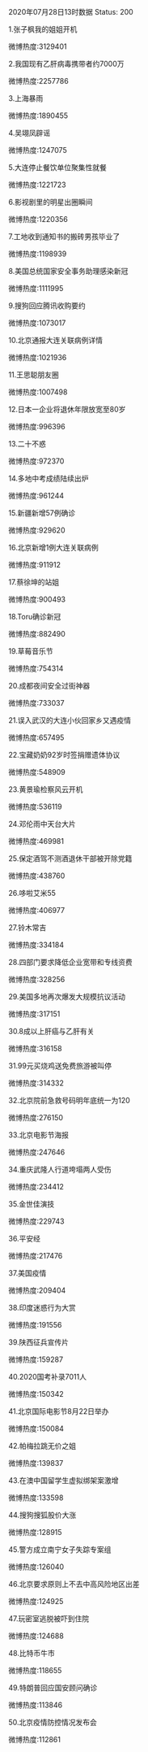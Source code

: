 2020年07月28日13时数据
Status: 200

1.张子枫我的姐姐开机

微博热度:3129401

2.我国现有乙肝病毒携带者约7000万

微博热度:2257786

3.上海暴雨

微博热度:1890455

4.吴翊凤辟谣

微博热度:1247075

5.大连停止餐饮单位聚集性就餐

微博热度:1221723

6.影视剧里的明星出圈瞬间

微博热度:1220356

7.工地收到通知书的搬砖男孩毕业了

微博热度:1198939

8.美国总统国家安全事务助理感染新冠

微博热度:1111995

9.搜狗回应腾讯收购要约

微博热度:1073017

10.北京通报大连关联病例详情

微博热度:1021936

11.王思聪朋友圈

微博热度:1007498

12.日本一企业将退休年限放宽至80岁

微博热度:996396

13.二十不惑

微博热度:972370

14.多地中考成绩陆续出炉

微博热度:961244

15.新疆新增57例确诊

微博热度:929620

16.北京新增1例大连关联病例

微博热度:911912

17.蔡徐坤的站姐

微博热度:900493

18.Toru确诊新冠

微博热度:882490

19.草莓音乐节

微博热度:754314

20.成都夜间安全过街神器

微博热度:733037

21.误入武汉的大连小伙回家乡又遇疫情

微博热度:657495

22.宝藏奶奶92岁时签捐赠遗体协议

微博热度:548909

23.黄景瑜检察风云开机

微博热度:536119

24.邓伦雨中天台大片

微博热度:469981

25.保定酒驾不测酒退休干部被开除党籍

微博热度:438760

26.哆啦艾米55

微博热度:406977

27.铃木常吉

微博热度:334184

28.四部门要求降低企业宽带和专线资费

微博热度:328256

29.美国多地再次爆发大规模抗议活动

微博热度:317151

30.8成以上肝癌与乙肝有关

微博热度:316158

31.99元买烧鸡送免费旅游被叫停

微博热度:314332

32.北京院前急救号码明年底统一为120

微博热度:276150

33.北京电影节海报

微博热度:247646

34.重庆武隆人行道垮塌两人受伤

微博热度:234412

35.金世佳演技

微博热度:229743

36.平安经

微博热度:217476

37.美国疫情

微博热度:209404

38.印度迷惑行为大赏

微博热度:191556

39.陕西征兵宣传片

微博热度:159287

40.2020国考补录7011人

微博热度:150342

41.北京国际电影节8月22日举办

微博热度:150084

42.帕梅拉跳无价之姐

微博热度:139837

43.在澳中国留学生虚拟绑架案激增

微博热度:133598

44.搜狗搜狐股价大涨

微博热度:128915

45.警方成立南宁女子失踪专案组

微博热度:126040

46.北京要求原则上不去中高风险地区出差

微博热度:124925

47.玩密室逃脱被吓到住院

微博热度:124688

48.比特币牛市

微博热度:118655

49.特朗普回应国安顾问确诊

微博热度:113846

50.北京疫情防控情况发布会

微博热度:112861

